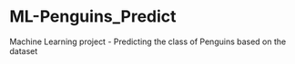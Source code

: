 # ML-Penguins_Predict
Machine Learning project - Predicting the class of Penguins based on the dataset 
